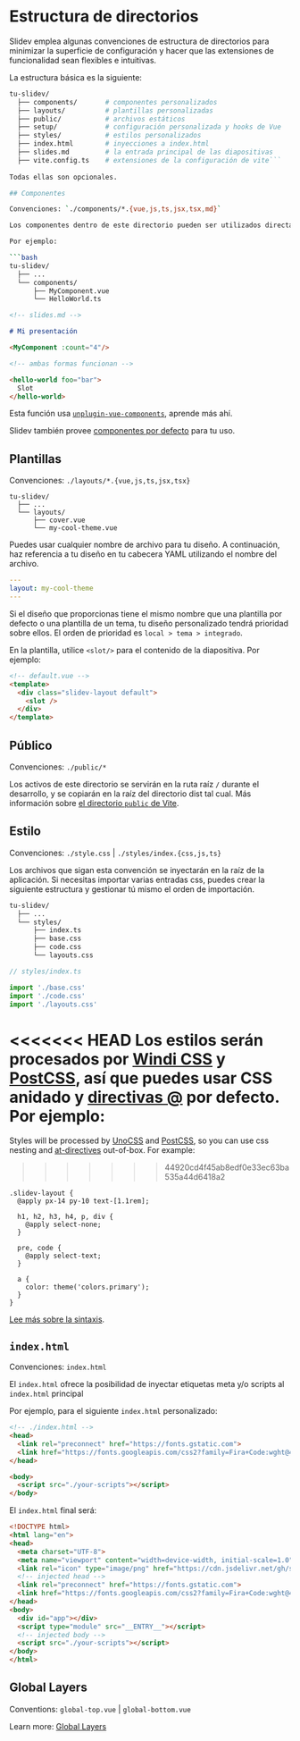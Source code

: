 # Estructura de directorios

Slidev emplea algunas convenciones de estructura de directorios para minimizar la superficie de configuración y hacer que las extensiones de funcionalidad sean flexibles e intuitivas.

La estructura básica es la siguiente:

```bash
tu-slidev/
  ├── components/       # componentes personalizados
  ├── layouts/          # plantillas personalizadas
  ├── public/           # archivos estáticos
  ├── setup/            # configuración personalizada y hooks de Vue
  ├── styles/           # estilos personalizados
  ├── index.html        # inyecciones a index.html
  ├── slides.md         # la entrada principal de las diapositivas
  ├── vite.config.ts    # extensiones de la configuración de vite```
  
Todas ellas son opcionales.

## Componentes

Convenciones: `./components/*.{vue,js,ts,jsx,tsx,md}`

Los componentes dentro de este directorio pueden ser utilizados directamente en las diapositivas Markdown con el mismo nombre de componente que el nombre del archivo.

Por ejemplo:

```bash
tu-slidev/
  ├── ...
  └── components/
      ├── MyComponent.vue
      └── HelloWorld.ts
```

```md
<!-- slides.md -->

# Mi presentación

<MyComponent :count="4"/>

<!-- ambas formas funcionan -->

<hello-world foo="bar">
  Slot
</hello-world>
```

Esta función usa [`unplugin-vue-components`](https://github.com/antfu/unplugin-vue-components), aprende más ahí.

Slidev también provee [componentes por defecto](/builtin/components) para tu uso.

## Plantillas

Convenciones: `./layouts/*.{vue,js,ts,jsx,tsx}`

```
tu-slidev/
  ├── ...
  └── layouts/
      ├── cover.vue
      └── my-cool-theme.vue
```

Puedes usar cualquier nombre de archivo para tu diseño. A continuación, haz referencia a tu diseño en tu cabecera YAML utilizando el nombre del archivo.

```yaml
---
layout: my-cool-theme
---
```

Si el diseño que proporcionas tiene el mismo nombre que una plantilla por defecto o una plantilla de un tema, tu diseño personalizado tendrá prioridad sobre ellos. El orden de prioridad es `local > tema > integrado`.

En la plantilla, utilice `<slot/>` para el contenido de la diapositiva. Por ejemplo:

```html
<!-- default.vue -->
<template>
  <div class="slidev-layout default">
    <slot />
  </div>
</template>
```

## Público

Convenciones: `./public/*`

Los activos de este directorio se servirán en la ruta raíz `/` durante el desarrollo, y se copiarán en la raíz del directorio dist tal cual. Más información sobre [el directorio `public` de Vite](https://vitejs.dev/guide/assets.html#the-public-directory).

## Estilo

Convenciones: `./style.css` | `./styles/index.{css,js,ts}`

Los archivos que sigan esta convención se inyectarán en la raíz de la aplicación. Si necesitas importar varias entradas css, puedes crear la siguiente estructura y gestionar tú mismo el orden de importación.

```bash
tu-slidev/
  ├── ...
  └── styles/
      ├── index.ts
      ├── base.css
      ├── code.css
      └── layouts.css
```

```ts
// styles/index.ts

import './base.css'
import './code.css'
import './layouts.css'
```

<<<<<<< HEAD
Los estilos serán procesados por [Windi CSS](http://windicss.org/) y [PostCSS](https://postcss.org/), así que puedes usar CSS anidado y [directivas @](https://windicss.org/features/directives.html) por defecto. Por ejemplo:
=======
Styles will be processed by [UnoCSS](https://unocss.dev/) and [PostCSS](https://postcss.org/), so you can use css nesting and [at-directives](https://windicss.org/features/directives.html) out-of-box. For example:
>>>>>>> 44920cd4f45ab8edf0e33ec63ba535a44d6418a2

```less
.slidev-layout {
  @apply px-14 py-10 text-[1.1rem];

  h1, h2, h3, h4, p, div {
    @apply select-none;
  }

  pre, code {
    @apply select-text;
  }

  a {
    color: theme('colors.primary');
  }
}
```

[Lee más sobre la sintaxis](https://windicss.org/features/directives.html).

## `index.html`

Convenciones: `index.html`

El `index.html` ofrece la posibilidad de inyectar etiquetas meta y/o scripts al `index.html` principal

Por ejemplo, para el siguiente `index.html` personalizado:

```html
<!-- ./index.html -->
<head>
  <link rel="preconnect" href="https://fonts.gstatic.com">
  <link href="https://fonts.googleapis.com/css2?family=Fira+Code:wght@400;600&family=Nunito+Sans:wght@200;400;600&display=swap" rel="stylesheet">
</head>

<body>
  <script src="./your-scripts"></script>
</body>
```

El `index.html` final será:

```html
<!DOCTYPE html>
<html lang="en">
<head>
  <meta charset="UTF-8">
  <meta name="viewport" content="width=device-width, initial-scale=1.0">
  <link rel="icon" type="image/png" href="https://cdn.jsdelivr.net/gh/slidevjs/slidev/assets/favicon.png">
  <!-- injected head -->
  <link rel="preconnect" href="https://fonts.gstatic.com">
  <link href="https://fonts.googleapis.com/css2?family=Fira+Code:wght@400;600&family=Nunito+Sans:wght@200;400;600&display=swap" rel="stylesheet">
</head>
<body>
  <div id="app"></div>
  <script type="module" src="__ENTRY__"></script>
  <!-- injected body -->
  <script src="./your-scripts"></script>
</body>
</html>
```

## Global Layers

Conventions: `global-top.vue` | `global-bottom.vue`

Learn more: [Global Layers](/custom/global-layers)

